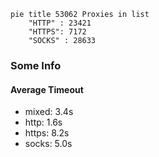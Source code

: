 
```mermaid
pie title 53062 Proxies in list
    "HTTP" : 23421
    "HTTPS": 7172
    "SOCKS" : 28633
```

### Some Info
#### Average Timeout

- mixed: 3.4s
- http: 1.6s
- https: 8.2s
- socks: 5.0s